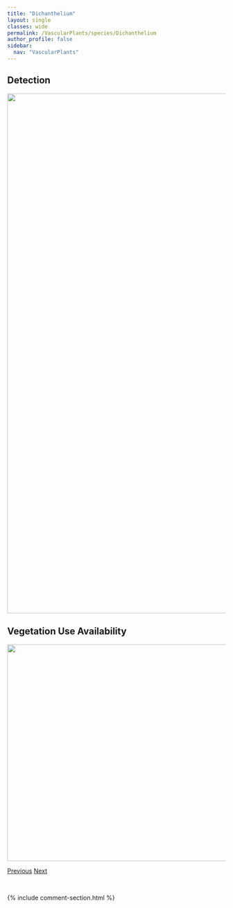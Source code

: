 ```yaml
---
title: "Dichanthelium"
layout: single
classes: wide
permalink: /VascularPlants/species/Dichanthelium
author_profile: false
sidebar:
  nav: "VascularPlants"
---
```


<h2>Detection</h2>

<a href="https://drive.google.com/uc?export=view&id=1RKm16ZH-2pXbsveL0nfQ6cQ-Vf-zSVdW">
<img src="https://drive.google.com/uc?export=view&id=1RKm16ZH-2pXbsveL0nfQ6cQ-Vf-zSVdW" height = "1200" width = "800">
</a>


<h2>Vegetation Use Availability</h2>

<a href="https://drive.google.com/uc?export=view&id=1EkjhCnHaPwNCzKIr1JxPVAL26k1wjcKn">
<img src="https://drive.google.com/uc?export=view&id=1EkjhCnHaPwNCzKIr1JxPVAL26k1wjcKn" height = "500" width = "1000">
</a>


<a href="/DevelopmentWebsite/VascularPlants/species/DicentraSpectabilis" class="pagination--pager" title="Dicentra spectabilis">Previous</a> <a href="/DevelopmentWebsite/VascularPlants/species/DieteriaCanescens" class="pagination--pager" title="Dieteria canescens">Next</a>

<p>&nbsp;</p>

{% include comment-section.html %}

